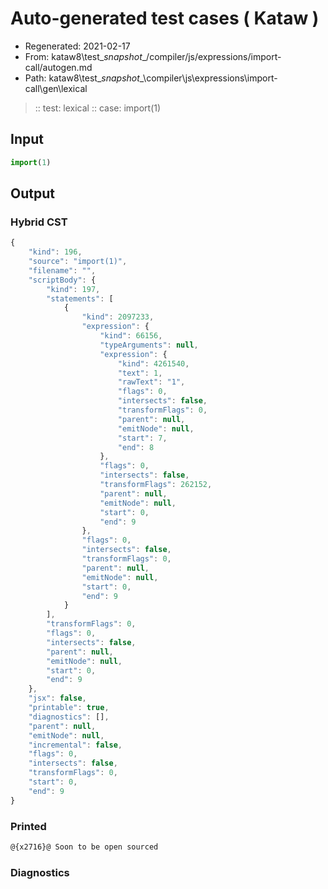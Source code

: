 # Auto-generated test cases ( Kataw )
- Regenerated: 2021-02-17
- From: kataw8\test\__snapshot__/compiler/js/expressions/import-call/autogen.md
- Path: kataw8\test\__snapshot__\compiler\js\expressions\import-call\gen\lexical
> :: test: lexical
> :: case: import(1)
## Input

`````js
import(1)
`````

## Output


### Hybrid CST


```javascript
{
    "kind": 196,
    "source": "import(1)",
    "filename": "",
    "scriptBody": {
        "kind": 197,
        "statements": [
            {
                "kind": 2097233,
                "expression": {
                    "kind": 66156,
                    "typeArguments": null,
                    "expression": {
                        "kind": 4261540,
                        "text": 1,
                        "rawText": "1",
                        "flags": 0,
                        "intersects": false,
                        "transformFlags": 0,
                        "parent": null,
                        "emitNode": null,
                        "start": 7,
                        "end": 8
                    },
                    "flags": 0,
                    "intersects": false,
                    "transformFlags": 262152,
                    "parent": null,
                    "emitNode": null,
                    "start": 0,
                    "end": 9
                },
                "flags": 0,
                "intersects": false,
                "transformFlags": 0,
                "parent": null,
                "emitNode": null,
                "start": 0,
                "end": 9
            }
        ],
        "transformFlags": 0,
        "flags": 0,
        "intersects": false,
        "parent": null,
        "emitNode": null,
        "start": 0,
        "end": 9
    },
    "jsx": false,
    "printable": true,
    "diagnostics": [],
    "parent": null,
    "emitNode": null,
    "incremental": false,
    "flags": 0,
    "intersects": false,
    "transformFlags": 0,
    "start": 0,
    "end": 9
}
```

### Printed


```javascript
@{x2716}@ Soon to be open sourced
```

### Diagnostics


```javascript

```

